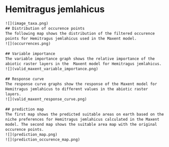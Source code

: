 # Hemitragus jemlahicus 
    ![](image_taxa.png) 
    ## Distribution of occurence points 
    The following map shows the distribution of the filtered occurence points for Hemitragus jemlahicus used in the Maxent model. 
    ![](occurrences.png)
    
    ## Variable importance 
    The variable importance graph shows the relative importance of the abiotic raster layers in the  Maxent model for Hemitragus jemlahicus. 
    ![](valid_maxent_variable_importance.png)
    
    ## Response curve 
    The response curve graphs show the response of the Maxent model for Hemitragus jemlahicus to different values in the abiotic raster layers. 
    ![](valid_maxent_response_curve.png)
    
    ## prediction map 
    The first map shows the predicted suitable areas on earth based on the niche preferences for Hemitragus jemlahicus calculated in the Maxent model. The second map shows the suitable area map with the original occurence points. 
    ![](prediction_map.png)
    ![](prediction_occurence_map.png)
    
